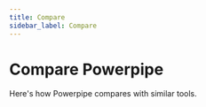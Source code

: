 ```yaml
---
title: Compare
sidebar_label: Compare
---
```


# Compare Powerpipe

Here's how Powerpipe compares with similar tools.


